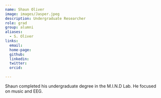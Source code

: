 ```yaml
---
name: Shaun Oliver
image: images/Jasper.jpeg
description: Undergraduate Researcher
role: grad
group: alumni
aliases:
  - S. Oliver
links:
  email:
  home-page:
  github: 
  linkedin:
  twitter: 
  orcid:
  
---
```


Shaun completed his undergraduate degree in the M.I.N.D Lab. He focused on music and EEG.
